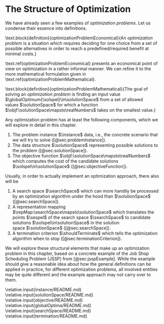 # The Structure of Optimization

We have already seen a few examples of *optimization problems*.
Let us condense their essence into definitions.

\text.block{definition}{optimizationProblemEconomical}{An *optimization problem* is a situation which requires deciding for one choice from a set of possible alternatives in order to reach a predefined/required benefit at minimal costs.}

\text.ref{optimizationProblemEconomical} presents an economical point of view on optimization in a rather informal manner.
We can refine it to the more mathematical formulation given in \text.ref{optimizationProblemMathematical}.

\text.block{definition}{optimizationProblemMathematical}{The goal of solving an *optimization problem* is finding an input value $\globalOptimum{\solspel}\in\solutionSpace$ from a set of allowed values&nbsp;$\solutionSpace$ for which a function $\objf:\solutionSpace\mapsto\realNumbers$ takes on the smallest value.}

Any optimization problem has at least the following components, which we will explore in detail in this chapter.

1. The problem instance&nbsp;$\instance$ data, i.e., the concrete scenario that we will try to solve ([@sec:problemInstance]).
2. The data structure $\solutionSpace$ representing possible solutions to the problem ([@sec:solutionSpace]).
3. The objective function $\objf:\solutionSpace\mapsto\realNumbers$ which computes the cost of the candidate solutions $\solspel\in\solutionSpace$ ([@sec:objectiveFunction]).

Usually, in order to actually implement an optimization approach, there also will be

1. A search space&nbsp;$\searchSpace$ which can more handily be processed by an optimization algorithm under the hood than&nbsp;$\solutionSpace$ ([@sec:searchSpace]).
2. A representation mapping $\repMap:\searchSpace\mapsto\solutionSpace$ which translates the points&nbsp;$\sespel$ of the search space&nbsp;$\searchSpace$ to candidate solutions&nbsp;$\solspel\in\solutionSpace$ in the solution space&nbsp;$\solutionSpace$ ([@sec:searchSpace]).
4. A termination criterion&nbsp;$\shouldTerminate$ which tells the optimization algorithm when to stop ([@sec:terminationCriterion]).

We will explore these structural elements that make up an optimization problem in this chapter, based on a concrete example of the Job Shop Scheduling Problem (JSSP) from [@sec:jsspExample].
While the example should give a reasonable idea about how the general definitions can be applied in practice, for different optimization problems, all involved entities may be quite different and the example approach may not carry over to them.

\relative.input{instance/README.md}
\relative.input{solutionSpace/README.md}
\relative.input{objective/README.md}
\relative.input{globalOptima/README.md}
\relative.input{searchSpace/README.md}
\relative.input{termination/README.md}